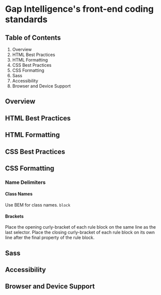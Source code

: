 # Gap Intelligence's front-end coding standards
## Table of Contents
1. Overview
2. HTML Best Practices
3. HTML Formatting
4. CSS Best Practices
5. CSS Formatting
6. Sass
7. Accessibility
8. Browser and Device Support

## Overview

## HTML Best Practices

## HTML Formatting

## CSS Best Practices

## CSS Formatting
### Name Delimiters
#### Class Names
Use BEM for class names.
`
block
`
#### Brackets
Place the opening curly-bracket of each rule block on the same line as the last selector. Place the closing curly-bracket of each rule block on its own line after the final property of the rule block.

## Sass

## Accessibility

## Browser and Device Support

